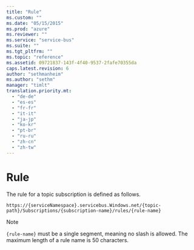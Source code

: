 ```yaml
---
title: "Rule"
ms.custom: ""
ms.date: "05/15/2015"
ms.prod: "azure"
ms.reviewer: ""
ms.service: "service-bus"
ms.suite: ""
ms.tgt_pltfrm: ""
ms.topic: "reference"
ms.assetid: 09721837-143f-4f40-9537-2fafe70355da
caps.latest.revision: 6
author: "sethmanheim"
ms.author: "sethm"
manager: "timlt"
translation.priority.mt: 
  - "de-de"
  - "es-es"
  - "fr-fr"
  - "it-it"
  - "ja-jp"
  - "ko-kr"
  - "pt-br"
  - "ru-ru"
  - "zh-cn"
  - "zh-tw"
---
```

# Rule
The rule for a topic subscription is defined as follows.  
  
```  
https://{serviceNamespace}.servicebus.Windows.net/{topic-path}/Subscriptions/{subscription-name}/rules/{rule-name}  
```  
  
> [!NOTE]
>  `{rule-name}` must be a single segment, meaning no slash is allowed. The maximum length of a rule name is 50 characters.